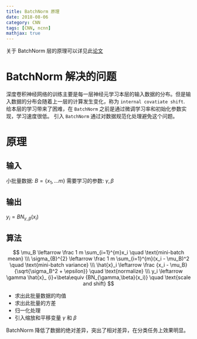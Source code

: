 ```yaml
---
title: BatchNorm 原理
date: 2018-08-06
category: CNN
tags: [CNN, ncnn]
mathjax: true
---
```


关于 BatchNorm 层的原理可以详见此[论文](https://arxiv.org/pdf/1502.03167.pdf)

# BatchNorm 解决的问题

深度卷积神经网络的训练主要是每一层神经元学习本层的输入数据的分布。但是输入数据的分布会随着上一层的计算发生变化，称为 `internal covatiate shift`. 给本层的学习带来了困难，在 `BatchNorm` 之前是通过微调学习率和初始化参数实现，学习速度很低。
引入 `BatchNorm` 通过对数据规范化处理避免这个问题。

# 原理

## 输入

小批量数据: $B = \{x_1, ...m \}$
需要学习的参数: $\gamma, \beta$

## 输出

$y_i = BN_{\gamma,\beta}(x_i)$

## 算法

$$
\mu_B \leftarrow \frac 1 m \sum_{i=1}^{m}x_i \quad \text{mini-batch mean} \\\
\sigma_{B}^{2} \leftarrow \frac 1 m \sum_{i=1}^{m}(x_i - \mu_B)^2  \quad \text{mini-batch variance} \\\
\hat{x}_i \leftarrow \frac {x_i - \mu_B} {\sqrt{\sigma_B^2 + \epsilon}} \quad \text{normalize} \\\
y_i \leftarrow \gamma \hat{x}_ {i}+\beta\equiv {BN_{\gamma,\beta}(x_i)} \quad \text{scale and shift}
$$

- 求出此批量数据的均值
- 求出此批量的方差
- 归一化处理
- 引入缩放和平移变量 $\gamma$ 和 $\beta$

BatchNorm 降低了数据的绝对差异，突出了相对差异，在分类任务上效果明显。
